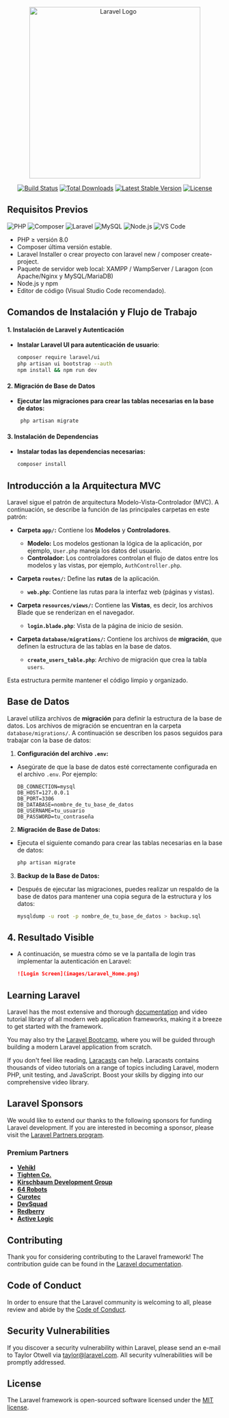 <p align="center"><a href="https://laravel.com" target="_blank"><img src="https://raw.githubusercontent.com/laravel/art/master/logo-lockup/5%20SVG/2%20CMYK/1%20Full%20Color/laravel-logolockup-cmyk-red.svg" width="400" alt="Laravel Logo"></a></p>

<p align="center">
<a href="https://github.com/laravel/framework/actions"><img src="https://github.com/laravel/framework/workflows/tests/badge.svg" alt="Build Status"></a>
<a href="https://packagist.org/packages/laravel/framework"><img src="https://img.shields.io/packagist/dt/laravel/framework" alt="Total Downloads"></a>
<a href="https://packagist.org/packages/laravel/framework"><img src="https://img.shields.io/packagist/v/laravel/framework" alt="Latest Stable Version"></a>
<a href="https://packagist.org/packages/laravel/framework"><img src="https://img.shields.io/packagist/l/laravel/framework" alt="License"></a>
</p>

## Requisitos Previos
![PHP](https://img.shields.io/badge/PHP-8.0-blue?logo=php) ![Composer](https://img.shields.io/badge/Composer-latest-orange?logo=composer) ![Laravel](https://img.shields.io/badge/Laravel-10.x-red?logo=laravel) ![MySQL](https://img.shields.io/badge/MySQL-8.0-blue?logo=mysql) ![Node.js](https://img.shields.io/badge/Node.js-18-green?logo=nodedotjs) ![VS Code](https://img.shields.io/badge/Editor-VS%20Code-blue?logo=visualstudiocode) 
- PHP ≥ versión 8.0 
- Composer última versión estable.
- Laravel Installer o crear proyecto con laravel new /
composer create-project.
- Paquete de servidor web local: XAMPP / WampServer / Laragon (con Apache/Nginx y MySQL/MariaDB)
- Node.js y npm
- Editor de código (Visual Studio Code recomendado).

## Comandos de Instalación y Flujo de Trabajo

#### 1. Instalación de Laravel y Autenticación

- **Instalar Laravel UI para autenticación de usuario**:
   ```bash
   composer require laravel/ui
   php artisan ui bootstrap --auth
   npm install && npm run dev
 #### 2. Migración de Base de Datos
- **Ejecutar las migraciones para crear las tablas necesarias en la base de datos:**
  ```bash
   php artisan migrate
#### 3. Instalación de Dependencias
- **Instalar todas las dependencias necesarias:**
  ```bash
  composer install

## Introducción a la Arquitectura MVC

Laravel sigue el patrón de arquitectura Modelo-Vista-Controlador (MVC). A continuación, se describe la función de las principales carpetas en este patrón:

- **Carpeta `app/`:** Contiene los **Modelos** y **Controladores**.
  - **Modelo:** Los modelos gestionan la lógica de la aplicación, por ejemplo, `User.php` maneja los datos del usuario.
  - **Controlador:** Los controladores controlan el flujo de datos entre los modelos y las vistas, por ejemplo, `AuthController.php`.

- **Carpeta `routes/`:** Define las **rutas** de la aplicación.
  - **`web.php`**: Contiene las rutas para la interfaz web (páginas y vistas).

- **Carpeta `resources/views/`:** Contiene las **Vistas**, es decir, los archivos Blade que se renderizan en el navegador.
  - **`login.blade.php`**: Vista de la página de inicio de sesión.

- **Carpeta `database/migrations/`:** Contiene los archivos de **migración**, que definen la estructura de las tablas en la base de datos.
  - **`create_users_table.php`**: Archivo de migración que crea la tabla `users`.

Esta estructura permite mantener el código limpio y organizado.

## Base de Datos

Laravel utiliza archivos de **migración** para definir la estructura de la base de datos. Los archivos de migración se encuentran en la carpeta `database/migrations/`. A continuación se describen los pasos seguidos para trabajar con la base de datos:

1. **Configuración del archivo `.env`:**  
- Asegúrate de que la base de datos esté correctamente configurada en el archivo `.env`. Por ejemplo:
   ```env
   DB_CONNECTION=mysql
   DB_HOST=127.0.0.1
   DB_PORT=3306
   DB_DATABASE=nombre_de_tu_base_de_datos
   DB_USERNAME=tu_usuario
   DB_PASSWORD=tu_contraseña
2. **Migración de Base de Datos:**
- Ejecuta el siguiente comando para crear las tablas necesarias en la base de datos:
   ```bash
   php artisan migrate

3. **Backup de la Base de Datos:**
- Después de ejecutar las migraciones, puedes realizar un respaldo de la base de datos para mantener una copia segura de la estructura y los datos:
  ```bash
  mysqldump -u root -p nombre_de_tu_base_de_datos > backup.sql

## 4. **Resultado Visible**

- A continuación, se muestra cómo se ve la pantalla de login tras implementar la autenticación en Laravel:
  ```md
  ![Login Screen](images/Laravel_Home.png)
  

## Learning Laravel

Laravel has the most extensive and thorough [documentation](https://laravel.com/docs) and video tutorial library of all modern web application frameworks, making it a breeze to get started with the framework.

You may also try the [Laravel Bootcamp](https://bootcamp.laravel.com), where you will be guided through building a modern Laravel application from scratch.

If you don't feel like reading, [Laracasts](https://laracasts.com) can help. Laracasts contains thousands of video tutorials on a range of topics including Laravel, modern PHP, unit testing, and JavaScript. Boost your skills by digging into our comprehensive video library.

## Laravel Sponsors

We would like to extend our thanks to the following sponsors for funding Laravel development. If you are interested in becoming a sponsor, please visit the [Laravel Partners program](https://partners.laravel.com).

### Premium Partners

- **[Vehikl](https://vehikl.com)**
- **[Tighten Co.](https://tighten.co)**
- **[Kirschbaum Development Group](https://kirschbaumdevelopment.com)**
- **[64 Robots](https://64robots.com)**
- **[Curotec](https://www.curotec.com/services/technologies/laravel)**
- **[DevSquad](https://devsquad.com/hire-laravel-developers)**
- **[Redberry](https://redberry.international/laravel-development)**
- **[Active Logic](https://activelogic.com)**

## Contributing

Thank you for considering contributing to the Laravel framework! The contribution guide can be found in the [Laravel documentation](https://laravel.com/docs/contributions).

## Code of Conduct

In order to ensure that the Laravel community is welcoming to all, please review and abide by the [Code of Conduct](https://laravel.com/docs/contributions#code-of-conduct).

## Security Vulnerabilities

If you discover a security vulnerability within Laravel, please send an e-mail to Taylor Otwell via [taylor@laravel.com](mailto:taylor@laravel.com). All security vulnerabilities will be promptly addressed.

## License

The Laravel framework is open-sourced software licensed under the [MIT license](https://opensource.org/licenses/MIT).
